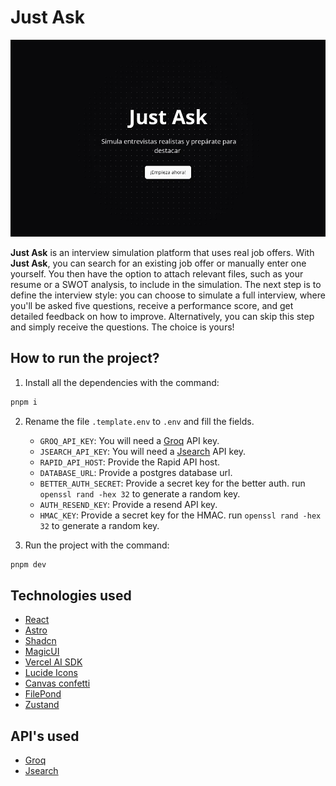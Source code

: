 # Just Ask

<img src="./docs/justAsk.webp" />

**Just Ask** is an interview simulation platform that uses real job offers. With **Just Ask**, you can search for an existing job offer or manually enter one yourself. You then have the option to attach relevant files, such as your resume or a SWOT analysis, to include in the simulation. The next step is to define the interview style: you can choose to simulate a full interview, where you'll be asked five questions, receive a performance score, and get detailed feedback on how to improve. Alternatively, you can skip this step and simply receive the questions. The choice is yours!

## How to run the project?

1. Install all the dependencies with the command:

```bash
pnpm i
```

2. Rename the file `.template.env` to `.env` and fill the fields.
   
   * `GROQ_API_KEY`: You will need a [Groq](https://console.groq.com/) API key.
   * `JSEARCH_API_KEY`: You will need a [Jsearch](https://rapidapi.com/letscrape-6bRBa3QguO5/api/jsearch) API key. 
   * `RAPID_API_HOST`: Provide the Rapid API host.
   * `DATABASE_URL`: Provide a postgres database url.
   * `BETTER_AUTH_SECRET`: Provide a secret key for the better auth. run `openssl rand -hex 32` to generate a random key.
   * `AUTH_RESEND_KEY`: Provide a resend API key.
   * `HMAC_KEY`: Provide a secret key for the HMAC. run `openssl rand -hex 32` to generate a random key.

3. Run the project with the command:

```bash
pnpm dev
```

## Technologies used

* [React](https://react.dev/)
* [Astro](https://astro.build/)
* [Shadcn](https://ui.shadcn.com/)
* [MagicUI](https://magicui.design/)
* [Vercel AI SDK](https://sdk.vercel.ai/)
* [Lucide Icons](https://lucide.dev/icons/)
* [Canvas confetti](https://github.com/catdad/canvas-confetti)
* [FilePond](https://pqina.nl/filepond/)
* [Zustand](https://zustand-demo.pmnd.rs/)

## API's used

* [Groq](https://console.groq.com/)
* [Jsearch](https://rapidapi.com/letscrape-6bRBa3QguO5/api/jsearch)
